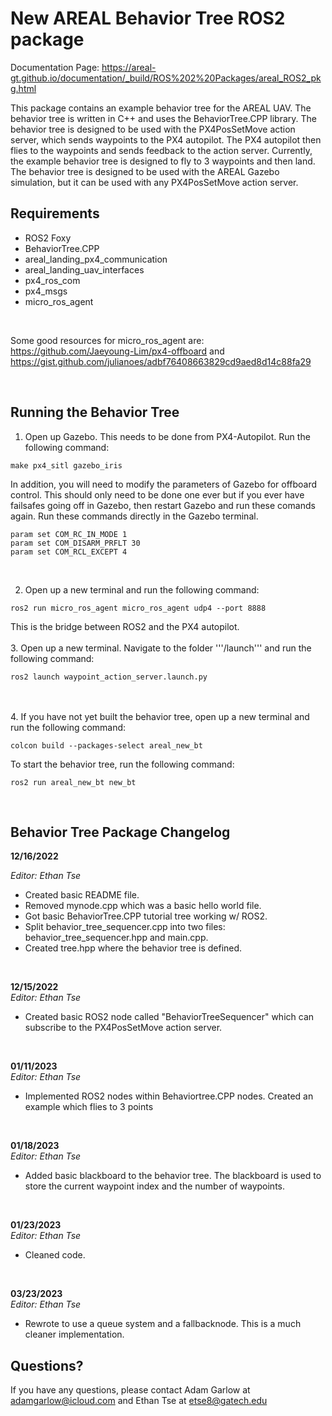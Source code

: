 # New AREAL Behavior Tree ROS2 package

Documentation Page: https://areal-gt.github.io/documentation/_build/ROS%202%20Packages/areal_ROS2_pkg.html

This package contains an example behavior tree for the AREAL UAV.  The behavior tree is written in C++ and uses the BehaviorTree.CPP library.  The behavior tree is designed to be used with the PX4PosSetMove action server, which sends waypoints to the PX4 autopilot.  The PX4 autopilot then flies to the waypoints and sends feedback to the action server.  Currently, the example behavior tree is designed to fly to 3 waypoints and then land. The behavior tree is designed to be used with the AREAL Gazebo simulation, but it can be used with any PX4PosSetMove action server.

## Requirements
* ROS2 Foxy 
* BehaviorTree.CPP 
* areal_landing_px4_communication
* areal_landing_uav_interfaces
* px4_ros_com
* px4_msgs
* micro_ros_agent

<br>

Some good resources for micro_ros_agent are: https://github.com/Jaeyoung-Lim/px4-offboard and https://gist.github.com/julianoes/adbf76408663829cd9aed8d14c88fa29

<br>

## Running the Behavior Tree
1. Open up Gazebo.  This needs to be done from PX4-Autopilot.  Run the following command:
```
make px4_sitl gazebo_iris
```

In addition, you will need to modify the parameters of Gazebo for offboard control.  This should only need to be done one ever but if you ever have failsafes going off in Gazebo, then restart Gazebo and run these comands again.  Run these commands directly in the Gazebo terminal.
```
param set COM_RC_IN_MODE 1
param set COM_DISARM_PRFLT 30
param set COM_RCL_EXCEPT 4
```
</br>

2. Open up a new terminal and run the following command:
```
ros2 run micro_ros_agent micro_ros_agent udp4 --port 8888
```

This is the bridge between ROS2 and the PX4 autopilot.</br></br>
3. Open up a new terminal.  Navigate to the folder '''/launch''' and run the following command:

```
ros2 launch waypoint_action_server.launch.py
```

</br></br>
4. If you have not yet built the behavior tree, open up a new terminal and run the following command:
```
colcon build --packages-select areal_new_bt
``` 
To start the behavior tree, run the following command:
```
ros2 run areal_new_bt new_bt
```
</br>

## Behavior Tree Package Changelog
**12/16/2022**</br>

*Editor: Ethan Tse*</br>
* Created basic README file.
* Removed mynode.cpp which was a basic hello world file.
* Got basic BehaviorTree.CPP tutorial tree working w/ ROS2.
* Split behavior_tree_sequencer.cpp into two files: behavior_tree_sequencer.hpp and main.cpp.
* Created tree.hpp where the behavior tree is defined. 

</br>

**12/15/2022**</br>
*Editor: Ethan Tse*</br>
* Created basic ROS2 node called "BehaviorTreeSequencer" which can subscribe to the PX4PosSetMove action server.

</br>

**01/11/2023**</br>
*Editor: Ethan Tse*</br>
* Implemented ROS2 nodes within Behaviortree.CPP nodes.  Created an example which flies to 3 points

</br>

**01/18/2023**</br>
*Editor: Ethan Tse*</br>
* Added basic blackboard to the behavior tree.  The blackboard is used to store the current waypoint index and the number of waypoints.

</br>

**01/23/2023**</br>
*Editor: Ethan Tse*</br>
* Cleaned code.

</br>

**03/23/2023**</br>
*Editor: Ethan Tse*</br>
* Rewrote to use a queue system and a fallbacknode.  This is a much cleaner implementation.


## Questions?
If you have any questions, please contact Adam Garlow at adamgarlow@icloud.com 
and Ethan Tse at etse8@gatech.edu 